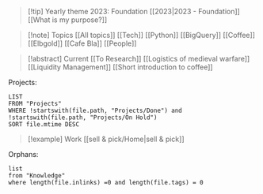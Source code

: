 > [!tip] Yearly theme 2023: Foundation
[[2023|2023 - Foundation]]
[[What is my purpose?]]

> [!note]  Topics
[[All topics]]
[[Tech]] [[Python]] [[BigQuery]]
[[Coffee]] [[Elbgold]] [[Cafe Bla]]
[[People]]

> [!abstract] Current
[[To Research]] 
[[Logistics of medieval warfare]]
[[Liquidity Management]]
[[Short introduction to coffee]]

Projects:
```dataview
LIST
FROM "Projects"
WHERE !startswith(file.path, "Projects/Done") and !startswith(file.path, "Projects/On Hold")
SORT file.mtime DESC
```

> [!example] Work
> [[sell & pick/Home|sell & pick]]


Orphans:
```dataview
list
from "Knowledge"
where length(file.inlinks) =0 and length(file.tags) = 0
```
